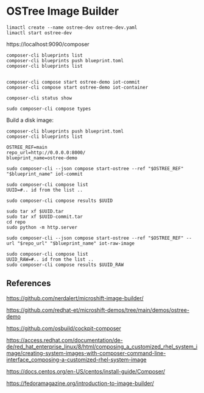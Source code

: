 # OSTree Image Builder

```
limactl create --name ostree-dev ostree-dev.yaml
limactl start ostree-dev
```

https://localhost:9090/composer

```
composer-cli blueprints list
composer-cli blueprints push blueprint.toml
composer-cli blueprints list


composer-cli compose start ostree-demo iot-commit
composer-cli compose start ostree-demo iot-container

composer-cli status show

sudo composer-cli compose types
```

Build a disk image:

```
composer-cli blueprints push blueprint.toml
composer-cli blueprints list

OSTREE_REF=main
repo_url=http://0.0.0.0:8000/
blueprint_name=ostree-demo

sudo composer-cli --json compose start-ostree --ref "$OSTREE_REF" "$blueprint_name" iot-commit

sudo composer-cli compose list
UUID=#.. id from the list ..

sudo composer-cli compose results $UUID

sudo tar xf $UUID.tar
sudo tar xf $UUID-commit.tar
cd repo
sudo python -m http.server

sudo composer-cli --json compose start-ostree --ref "$OSTREE_REF" --url "$repo_url" "$blueprint_name" iot-raw-image

sudo composer-cli compose list
UUID_RAW=#.. id from the list ..
sudo composer-cli compose results $UUID_RAW
```

## References

https://github.com/nerdalert/microshift-image-builder/

https://github.com/redhat-et/microshift-demos/tree/main/demos/ostree-demo

https://github.com/osbuild/cockpit-composer

https://access.redhat.com/documentation/de-de/red_hat_enterprise_linux/8/html/composing_a_customized_rhel_system_image/creating-system-images-with-composer-command-line-interface_composing-a-customized-rhel-system-image

https://docs.centos.org/en-US/centos/install-guide/Composer/

https://fedoramagazine.org/introduction-to-image-builder/